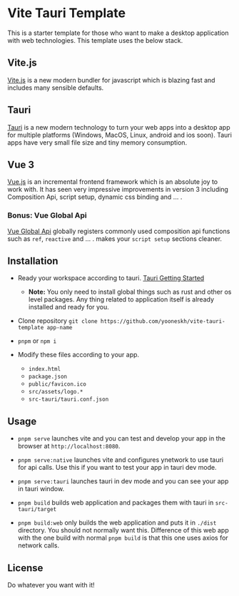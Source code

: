 # Vite Tauri Template

This is a starter template for those who want to make a desktop application with web technologies. This template uses the below stack.

## Vite.js

[Vite.js](https://vitejs.dev/) is a new modern bundler for javascript which is blazing fast and includes many sensible defaults.

## Tauri

[Tauri](https://tauri.studio/) is a new modern technology to turn your web apps into a desktop app for multiple platforms (Windows, MacOS, Linux, android and ios soon). Tauri apps have very small file size and tiny memory consumption.

## Vue 3

[Vue.js](https://vuejs.org/) is an incremental frontend framework which is an absolute joy to work with. It has seen very impressive improvements in version 3 including Composition Api, script setup, dynamic css binding and ... .

### Bonus: Vue Global Api

[Vue Global Api](https://github.com/antfu/vue-global-api) globally registers commonly used composition api functions such as `ref`, `reactive` and ... . makes your `script setup` sections cleaner.

## Installation

- Ready your workspace according to tauri. [Tauri Getting Started](https://tauri.studio/en/docs/getting-started/intro/)

  - **Note:** You only need to install global things such as rust and other os level packages. Any thing related to application itself is already installed and ready for you.

- Clone repository `git clone https://github.com/yooneskh/vite-tauri-template app-name`

- `pnpm` or `npm i`

- Modify these files according to your app.
  - `index.html`
  - `package.json`
  - `public/favicon.ico`
  - `src/assets/logo.*`
  - `src-tauri/tauri.conf.json`

## Usage

- `pnpm serve` launches vite and you can test and develop your app in the browser at `http://localhost:8080`.

- `pnpm serve:native` launches vite and configures ynetwork to use tauri for api calls. Use this if you want to test your app in tauri dev mode.

- `pnpm serve:tauri` launches tauri in dev mode and you can see your app in tauri window.

- `pnpm build` builds web application and packages them with tauri in `src-tauri/target`

- `pnpm build:web` only builds the web application and puts it in `./dist` directory. You should not normally want this. Difference of this web app with the one build with normal `pnpm build` is that this one uses axios for network calls.

## License

Do whatever you want with it!
